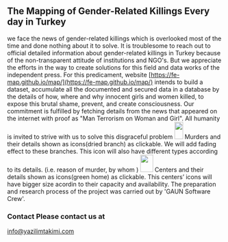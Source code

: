 ## The Mapping of Gender-Related Killings Every day in Turkey

we face the news of gender-related killings which is overlooked most of the time and done nothing about it to solve. It is troublesome to
reach out to official detailed information about gender-related killings in Turkey because of the non-transparent attitude of institutions
and NGO's. But we appreciate the efforts in the way to create solutions for this field and data works of the independent press. For this
predicament, website [https://fe-map.github.io/map/](https://fe-map.github.io/map/) intends to build a dataset, accumulate all the
documented and secured data in a database by the details of how, where and why innocent girls and women killed, to expose this brutal
shame, prevent, and create consciousness. Our commitment is fulfilled by fetching details from the news that appeared on the internet with
proof as "Man Terrorism on Woman and Girl". All humanity is invited to strive with us to solve this disgraceful problem
<img
src="https://i.hizliresim.com/nbDz45.png" width="20" height="40" /> Murders and their details shown as icons(dried branch) as clickable.
We will add fading effect to these branches. This icon will also have different types according to its details. (i.e. reason of murder, by
whom ) <img src="https://i.hizliresim.com/mXDOWZ.png" width="30" height="40" /> Centers and their details shown as icons(green home) as
clickable. This centers’ icons will have bigger size acordin to their capacity and availability. The preparation and research process of
the project was carried out by 'GAUN Software Crew'. 

### Contact Please contact us at 

info@yazilimtakimi.com
